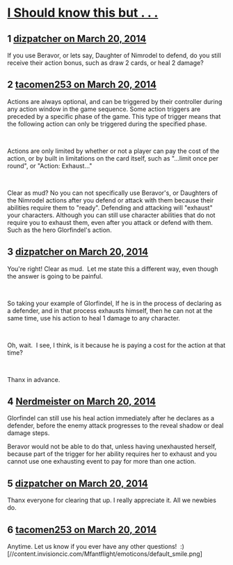 # [I Should know this but . . .](https://community.fantasyflightgames.com/topic/101784-i-should-know-this-but/)

## 1 [dizpatcher on March 20, 2014](https://community.fantasyflightgames.com/topic/101784-i-should-know-this-but/?do=findComment&comment=1019302)

If you use Beravor, or lets say, Daughter of Nimrodel to defend, do you still receive their action bonus, such as draw 2 cards, or heal 2 damage?

## 2 [tacomen253 on March 20, 2014](https://community.fantasyflightgames.com/topic/101784-i-should-know-this-but/?do=findComment&comment=1019381)

Actions are always optional, and can be triggered by their controller during any action window in the game sequence. Some action triggers are preceded by a specific phase of the game. This type of trigger means that the following action can only be triggered during the specified phase.

 

Actions are only limited by whether or not a player can pay the cost of the action, or by built in limitations on the card itself, such as "...limit once per round", or "Action: Exhaust..."

 

Clear as mud? No you can not specifically use Beravor's, or Daughters of the Nimrodel actions after you defend or attack with them because their abilities require them to "ready". Defending and attacking will "exhaust" your characters. Although you can still use character abilities that do not require you to exhaust them, even after you attack or defend with them. Such as the hero Glorfindel's action.

## 3 [dizpatcher on March 20, 2014](https://community.fantasyflightgames.com/topic/101784-i-should-know-this-but/?do=findComment&comment=1019433)

You're right! Clear as mud.  Let me state this a different way, even though the answer is going to be painful.

 

So taking your example of Glorfindel, If he is in the process of declaring as a defender, and in that process exhausts himself, then he can not at the same time, use his action to heal 1 damage to any character. 

 

Oh, wait.  I see, I think, is it because he is paying a cost for the action at that time?

 

Thanx in advance. 

## 4 [Nerdmeister on March 20, 2014](https://community.fantasyflightgames.com/topic/101784-i-should-know-this-but/?do=findComment&comment=1019487)

Glorfindel can still use his heal action immediately after he declares as a defender, before the enemy attack progresses to the reveal shadow or deal damage steps.

Beravor would not be able to do that, unless having unexhausted herself, because part of the trigger for her ability requires her to exhaust and you cannot use one exhausting event to pay for more than one action.

## 5 [dizpatcher on March 20, 2014](https://community.fantasyflightgames.com/topic/101784-i-should-know-this-but/?do=findComment&comment=1019496)

Thanx everyone for clearing that up. I really appreciate it. All we newbies do.

## 6 [tacomen253 on March 20, 2014](https://community.fantasyflightgames.com/topic/101784-i-should-know-this-but/?do=findComment&comment=1020256)

Anytime. Let us know if you ever have any other questions!  :) [//content.invisioncic.com/Mfantflight/emoticons/default_smile.png]

